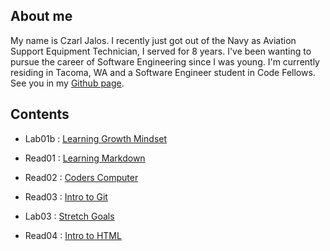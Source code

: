 ## About me ##

  My name is Czarl Jalos. I recently just got out of the Navy as Aviation Support Equipment Technician, I served for 8 years. I've been wanting to pursue the career of Software Engineering since I was young. I'm currently residing in Tacoma, WA and a Software Engineer student in Code Fellows. See you in my [Github page](https://github.com/cfJalos).

## Contents ##

* Lab01b : [Learning Growth Mindset](https://cfjalos.github.io/cfJalos.github.io-reading-notes-/Growth%20Mindset)

* Read01 : [Learning Markdown](https://cfjalos.github.io/cfJalos.github.io-reading-notes-/Learning%20Markdown)

* Read02 : [Coders Computer](https://cfjalos.github.io/cfJalos.github.io-reading-notes-/Coders%20Computer)

* Read03 : [Intro to Git](https://cfjalos.github.io/cfJalos.github.io-reading-notes-/Intro%20to%20Git)

* Lab03  : [Stretch Goals](https://cfjalos.github.io/cfJalos.github.io-reading-notes-/Stretched%20Goals)

* Read04 : [Intro to HTML](https://cfjalos.github.io/cfJalos.github.io-reading-notes-/Intro%20to%20HTML)


  

  
  








